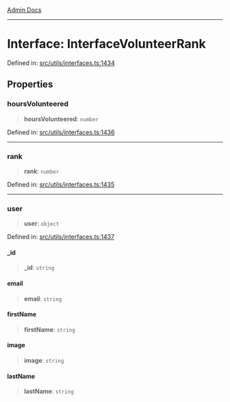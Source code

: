 [Admin Docs](/)

***

# Interface: InterfaceVolunteerRank

Defined in: [src/utils/interfaces.ts:1434](https://github.com/PalisadoesFoundation/talawa-admin/blob/main/src/utils/interfaces.ts#L1434)

## Properties

### hoursVolunteered

> **hoursVolunteered**: `number`

Defined in: [src/utils/interfaces.ts:1436](https://github.com/PalisadoesFoundation/talawa-admin/blob/main/src/utils/interfaces.ts#L1436)

***

### rank

> **rank**: `number`

Defined in: [src/utils/interfaces.ts:1435](https://github.com/PalisadoesFoundation/talawa-admin/blob/main/src/utils/interfaces.ts#L1435)

***

### user

> **user**: `object`

Defined in: [src/utils/interfaces.ts:1437](https://github.com/PalisadoesFoundation/talawa-admin/blob/main/src/utils/interfaces.ts#L1437)

#### \_id

> **\_id**: `string`

#### email

> **email**: `string`

#### firstName

> **firstName**: `string`

#### image

> **image**: `string`

#### lastName

> **lastName**: `string`
